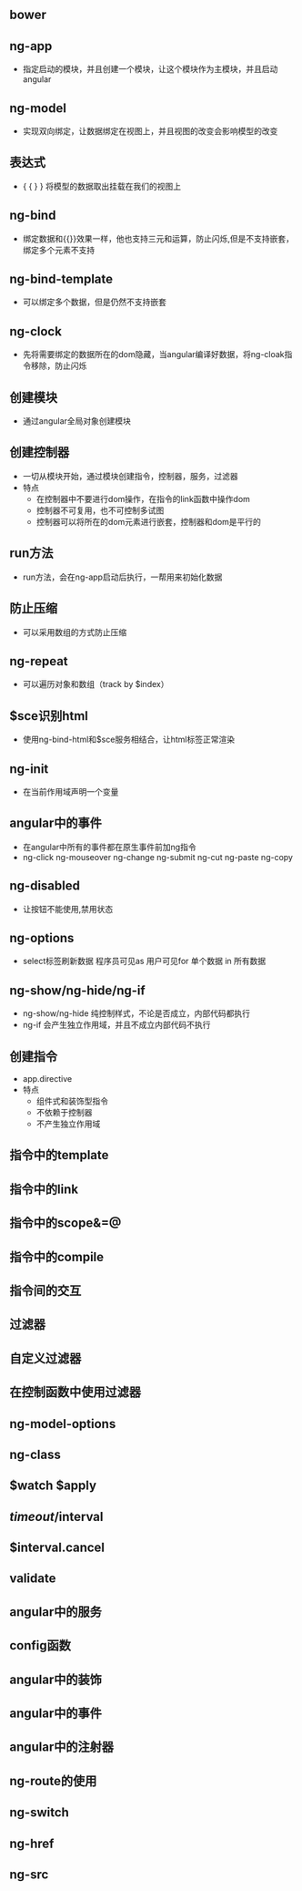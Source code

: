 ## bower


## ng-app
- 指定启动的模块，并且创建一个模块，让这个模块作为主模块，并且启动angular
## ng-model
- 实现双向绑定，让数据绑定在视图上，并且视图的改变会影响模型的改变
## 表达式
- { { } } 将模型的数据取出挂载在我们的视图上
## ng-bind
- 绑定数据和{{}}效果一样，他也支持三元和运算，防止闪烁,但是不支持嵌套，绑定多个元素不支持
## ng-bind-template
- 可以绑定多个数据，但是仍然不支持嵌套
## ng-clock
- 先将需要绑定的数据所在的dom隐藏，当angular编译好数据，将ng-cloak指令移除，防止闪烁
## 创建模块
- 通过angular全局对象创建模块
## 创建控制器
- 一切从模块开始，通过模块创建指令，控制器，服务，过滤器
- 特点
    - 在控制器中不要进行dom操作，在指令的link函数中操作dom
    - 控制器不可复用，也不可控制多试图
    - 控制器可以将所在的dom元素进行嵌套，控制器和dom是平行的
## run方法
- run方法，会在ng-app启动后执行，一帮用来初始化数据
## 防止压缩
- 可以采用数组的方式防止压缩
## ng-repeat
- 可以遍历对象和数组（track by $index）
## $sce识别html
- 使用ng-bind-html和$sce服务相结合，让html标签正常渲染
## ng-init
- 在当前作用域声明一个变量
## angular中的事件
- 在angular中所有的事件都在原生事件前加ng指令
- ng-click ng-mouseover ng-change ng-submit ng-cut ng-paste ng-copy 
## ng-disabled
- 让按钮不能使用,禁用状态
## ng-options
- select标签刷新数据 程序员可见as 用户可见for 单个数据 in 所有数据
## ng-show/ng-hide/ng-if
- ng-show/ng-hide 纯控制样式，不论是否成立，内部代码都执行
- ng-if 会产生独立作用域，并且不成立内部代码不执行
## 创建指令
- app.directive
- 特点
    - 组件式和装饰型指令
    - 不依赖于控制器
    - 不产生独立作用域
## 指令中的template

## 指令中的link

## 指令中的scope&=@

## 指令中的compile

## 指令间的交互

## 过滤器

## 自定义过滤器

## 在控制函数中使用过滤器

## ng-model-options

## ng-class

## $watch $apply

## $timeout/$interval

## $interval.cancel

## validate

## angular中的服务

## config函数

## angular中的装饰

## angular中的事件

## angular中的注射器

## ng-route的使用


## ng-switch
## ng-href
## ng-src
